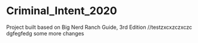 # Criminal_Intent_2020
Project built based on Big Nerd Ranch Guide, 3rd Edition
//testzxcxzczxczc
dgfegfedg
some more changes
